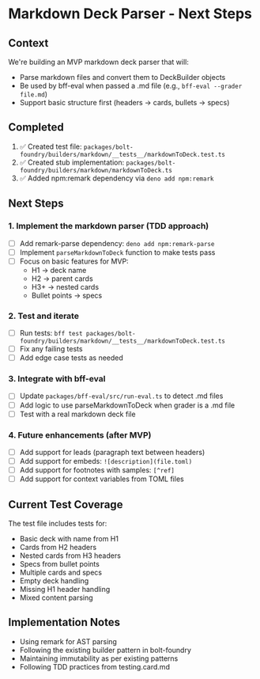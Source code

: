 # Markdown Deck Parser - Next Steps

## Context
We're building an MVP markdown deck parser that will:
- Parse markdown files and convert them to DeckBuilder objects
- Be used by bff-eval when passed a .md file (e.g., `bff-eval --grader file.md`)
- Support basic structure first (headers → cards, bullets → specs)

## Completed
1. ✅ Created test file: `packages/bolt-foundry/builders/markdown/__tests__/markdownToDeck.test.ts`
2. ✅ Created stub implementation: `packages/bolt-foundry/builders/markdown/markdownToDeck.ts`
3. ✅ Added npm:remark dependency via `deno add npm:remark`

## Next Steps

### 1. Implement the markdown parser (TDD approach)
- [ ] Add remark-parse dependency: `deno add npm:remark-parse`
- [ ] Implement `parseMarkdownToDeck` function to make tests pass
- [ ] Focus on basic features for MVP:
  - H1 → deck name
  - H2 → parent cards
  - H3+ → nested cards
  - Bullet points → specs

### 2. Test and iterate
- [ ] Run tests: `bff test packages/bolt-foundry/builders/markdown/__tests__/markdownToDeck.test.ts`
- [ ] Fix any failing tests
- [ ] Add edge case tests as needed

### 3. Integrate with bff-eval
- [ ] Update `packages/bff-eval/src/run-eval.ts` to detect .md files
- [ ] Add logic to use parseMarkdownToDeck when grader is a .md file
- [ ] Test with a real markdown deck file

### 4. Future enhancements (after MVP)
- [ ] Add support for leads (paragraph text between headers)
- [ ] Add support for embeds: `![description](file.toml)`
- [ ] Add support for footnotes with samples: `[^ref]`
- [ ] Add support for context variables from TOML files

## Current Test Coverage
The test file includes tests for:
- Basic deck with name from H1
- Cards from H2 headers
- Nested cards from H3 headers
- Specs from bullet points
- Multiple cards and specs
- Empty deck handling
- Missing H1 header handling
- Mixed content parsing

## Implementation Notes
- Using remark for AST parsing
- Following the existing builder pattern in bolt-foundry
- Maintaining immutability as per existing patterns
- Following TDD practices from testing.card.md